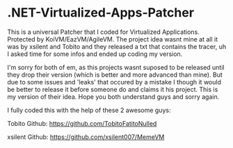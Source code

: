 # .NET-Virtualized-Apps-Patcher

This is a universal Patcher that I coded for Virtualized Applications. Protected by KoiVM/EazVM/AgileVM.
The project idea wasnt mine at all it was by xsilent and Tobito and they released a txt that contains the tracer, uh I asked time for some infos and ended up coding my version.

I'm sorry for both of em, as this projects wasnt suposed to be released until they drop their version (which is better and more advanced than mine). But due to some issues and 'leaks' that occured by a mistake I though it would be better to release it before someone do and claims it his project. This is my version of their idea. Hope you both understand guys and sorry again.


I fully coded this with the help of these 2 awesome guys:


Tobito Github: https://github.com/TobitoFatitoNulled

xsilent Github: https://github.com/xsilent007/MemeVM


